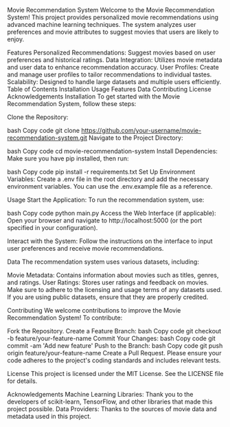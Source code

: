 Movie Recommendation System
Welcome to the Movie Recommendation System! This project provides personalized movie recommendations using advanced machine learning techniques. The system analyzes user preferences and movie attributes to suggest movies that users are likely to enjoy.

Features
Personalized Recommendations: Suggest movies based on user preferences and historical ratings.
Data Integration: Utilizes movie metadata and user data to enhance recommendation accuracy.
User Profiles: Create and manage user profiles to tailor recommendations to individual tastes.
Scalability: Designed to handle large datasets and multiple users efficiently.
Table of Contents
Installation
Usage
Features
Data
Contributing
License
Acknowledgements
Installation
To get started with the Movie Recommendation System, follow these steps:

Clone the Repository:

bash
Copy code
git clone https://github.com/your-username/movie-recommendation-system.git
Navigate to the Project Directory:

bash
Copy code
cd movie-recommendation-system
Install Dependencies: Make sure you have pip installed, then run:

bash
Copy code
pip install -r requirements.txt
Set Up Environment Variables: Create a .env file in the root directory and add the necessary environment variables. You can use the .env.example file as a reference.

Usage
Start the Application: To run the recommendation system, use:

bash
Copy code
python main.py
Access the Web Interface (if applicable): Open your browser and navigate to http://localhost:5000 (or the port specified in your configuration).

Interact with the System: Follow the instructions on the interface to input user preferences and receive movie recommendations.

Data
The recommendation system uses various datasets, including:

Movie Metadata: Contains information about movies such as titles, genres, and ratings.
User Ratings: Stores user ratings and feedback on movies.
Make sure to adhere to the licensing and usage terms of any datasets used. If you are using public datasets, ensure that they are properly credited.

Contributing
We welcome contributions to improve the Movie Recommendation System! To contribute:

Fork the Repository.
Create a Feature Branch:
bash
Copy code
git checkout -b feature/your-feature-name
Commit Your Changes:
bash
Copy code
git commit -am 'Add new feature'
Push to the Branch:
bash
Copy code
git push origin feature/your-feature-name
Create a Pull Request.
Please ensure your code adheres to the project's coding standards and includes relevant tests.

License
This project is licensed under the MIT License. See the LICENSE file for details.

Acknowledgements
Machine Learning Libraries: Thank you to the developers of scikit-learn, TensorFlow, and other libraries that made this project possible.
Data Providers: Thanks to the sources of movie data and metadata used in this project.
